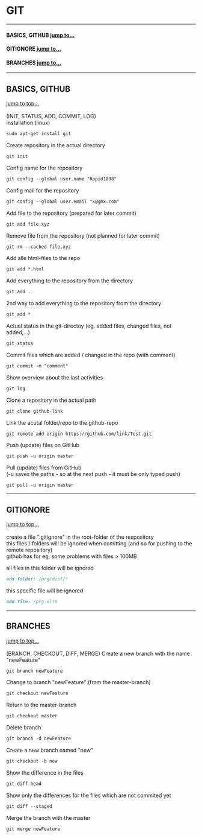 # GIT
---

#### BASICS, GITHUB [jump to...](#basics-github)
#### GITIGNORE [jump to...](#gitignore)
#### BRANCHES [jump to...](#branches)


---
## BASICS, GITHUB
[jump to top...](#git)<br><br>
(INIT, STATUS, ADD, COMMIT, LOG)<br>
Installation (linux)
```markdown
sudo apt-get install git
```
Create repository in the actual directory
```markdown
git init
```
Config name for the repository
```markdown
git config --global user.name "Rapid1898"
```
Config mail for the repository
```markdown
git config --global user.email "x@gmx.com"
```
Add file to the repository (prepared for later commit)
```markdown
git add file.xyz
```
Remove file from the repository (not planned for later commit)
```markdown
git rm --cached file.xyz
```
Add alle html-files to the repo
```markdown
git add *.html
```
Add everything to the repository from the directory
```markdown
git add .
```
2nd way to add everything to the repository from the directory
```markdown
git add *
```
Actual status in the git-directoy (eg. added files, changed files, not added,...)
```markdown
git status
```
Commit files which are added / changed in the repo (with comment)
```markdown
git commit -m "comment"
```
Show overview about the last activities
```markdown
git log
```
Clone a repository in the actual path
```markdown
git clone github-link
```
Link the acutal folder/repo to the github-repo
```markdown
git remote add origin https://github.com/link/Test.git
```
Push (update) files on GitHub
```markdown
git push -u origin master
```

Pull (update) files from GitHub<br>
(-u saves the paths - so at the next push - it must be only typed push)
```markdown
git pull -u origin master
```




---
## GITIGNORE
[jump to top...](#git)<br><br>
create a file ".gitignore" in the root-folder of the respository<br>
this files / folders will be ignored when comitting (and so for pushing to the remote repository)<br>
github has for eg. some problems with files > 100MB<br>

all files in this folder will be ignored
```markdown
add folder: /prg/dist/*
```
this specific file will be ignored
```markdown
add file: /prg.xlsx
```



---
## BRANCHES
[jump to top...](#git)<br><br>
(BRANCH, CHECKOUT, DIFF, MERGE)
Create a new branch with the name "newFeature"
```markdown
git branch newFeature
```
Change to branch "newFeature" (from the master-branch)
```markdown
git checkout newFeature
```
Return to the master-branch
```markdown
git checkout master
```
Delete branch
```markdown
git branch -d newFeature
```
Create a new branch named "new"
```markdown
git checkout -b new
```
Show the difference in the files
```markdown
git diff head
```
Show only the differences for the files which are not commited yet
```markdown
git diff --staged
```
Merge the branch with the master
```markdown
git merge newFeature
```
